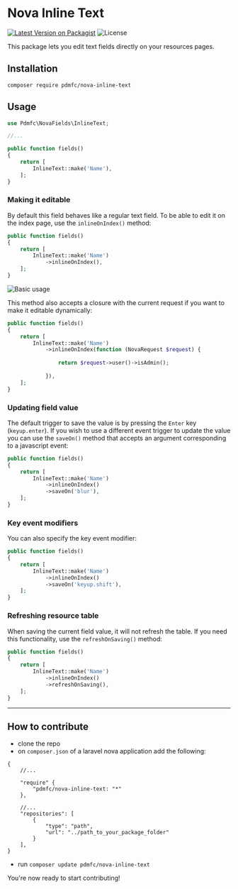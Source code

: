 # Nova Inline Text

[![Latest Version on Packagist](https://img.shields.io/packagist/v/pdmfc/nova-inline-text.svg?style=flat-square)](https://packagist.org/packages/pdmfc/nova-inline-text)
![License](https://img.shields.io/github/license/pdmfc/nova-inline-text.svg?style=flat-square)

This package lets you edit text fields directly on your resources pages.

## Installation

```shell
composer require pdmfc/nova-inline-text
```

## Usage

```php
use Pdmfc\NovaFields\InlineText;

//...

public function fields()
{
    return [
        InlineText::make('Name'),
    ];
}
```

### Making it editable

By default this field behaves like a regular text field. To be able to edit it on the index page, use the `inlineOnIndex()` method:

```php
public function fields()
{
    return [
        InlineText::make('Name')
            ->inlineOnIndex(),
    ];
}
```

![Basic usage](images/basic_example.png)

This method also accepts a closure with the current request if you want to make it editable dynamically:

```php
public function fields()
{
    return [
        InlineText::make('Name')
            ->inlineOnIndex(function (NovaRequest $request) {
 
                return $request->user()->isAdmin();
            
            }),
    ];
}
```

### Updating field value

The default trigger to save the value is by pressing the `Enter` key (`keyup.enter`). If you wish to use a different event trigger to update the value you can use the `saveOn()` method that accepts an argument corresponding to a javascript event:

```php
public function fields()
{
    return [
        InlineText::make('Name')
            ->inlineOnIndex()
            ->saveOn('blur'),
    ];
}
```

### Key event modifiers

You can also specify the key event modifier:

```php
public function fields()
{
    return [
        InlineText::make('Name')
            ->inlineOnIndex()
            ->saveOn('keyup.shift'),
    ];
}
```

### Refreshing resource table

When saving the current field value, it will not refresh the table.
If you need this functionality, use the `refreshOnSaving()` method:

```php
public function fields()
{
    return [
        InlineText::make('Name')
            ->inlineOnIndex()
            ->refreshOnSaving(),
    ];
}
```

---

## How to contribute

- clone the repo
- on `composer.json` of a laravel nova application add the following:

```
{
    //...

    "require" {
        "pdmfc/nova-inline-text: "*"
    },

    //...
    "repositories": [
        {
            "type": "path",
            "url": "../path_to_your_package_folder"
        }
    ],
}
```

- run `composer update pdmfc/nova-inline-text`

You're now ready to start contributing!
